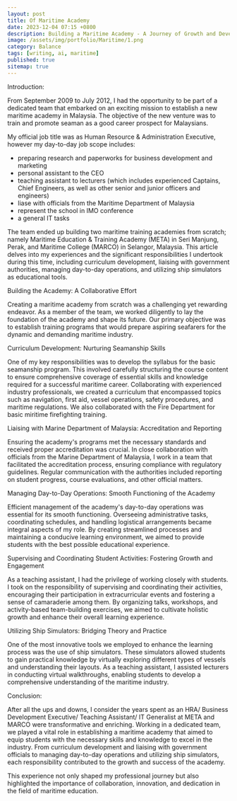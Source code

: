 ```yaml
---
layout: post
title: Of Maritime Academy
date: 2023-12-04 07:15 +0800
description: Building a Maritime Academy - A Journey of Growth and Development
image: /assets/img/portfolio/Maritime/1.png
category: Balance
tags: [writing, ai, maritime]
published: true
sitemap: true
---
```



Introduction:

From September 2009 to July 2012, I had the opportunity to be part of a dedicated team that embarked on an exciting mission to establish a new maritime academy in Malaysia. The objective of the new venture was to train and promote seaman as a good career prospect for Malaysians. 

My official job title was as Human Resource & Administration Executive, however my day-to-day job scope includes:

- preparing research and paperworks for business development and marketing
- personal assistant to the CEO
- teaching assistant to lecturers (which includes experienced Captains, Chief Engineers, as well as other senior and junior officers and engineers)
- liase with officials from the Maritime Department of Malaysia
- represent the school in IMO conference
- a general IT tasks

The team ended up building two maritime training academies from scratch; namely Maritime Education & Training Academy (META) in Seri Manjung, Perak, and Maritime College (MARCO) in Selangor, Malaysia. This article delves into my experiences and the significant responsibilities I undertook during this time, including curriculum development, liaising with government authorities, managing day-to-day operations, and utilizing ship simulators as educational tools.

Building the Academy: A Collaborative Effort

Creating a maritime academy from scratch was a challenging yet rewarding endeavor. As a member of the team, we worked diligently to lay the foundation of the academy and shape its future. Our primary objective was to establish training programs that would prepare aspiring seafarers for the dynamic and demanding maritime industry.

Curriculum Development: Nurturing Seamanship Skills

One of my key responsibilities was to develop the syllabus for the basic seamanship program. This involved carefully structuring the course content to ensure comprehensive coverage of essential skills and knowledge required for a successful maritime career. Collaborating with experienced industry professionals, we created a curriculum that encompassed topics such as navigation, first aid, vessel operations, safety procedures, and maritime regulations. We also collaborated with the Fire Department for basic miritime firefighting training.

Liaising with Marine Department of Malaysia: Accreditation and Reporting

Ensuring the academy's programs met the necessary standards and received proper accreditation was crucial. In close collaboration with officials from the Marine Department of Malaysia, I work in a team that facilitated the accreditation process, ensuring compliance with regulatory guidelines. Regular communication with the authorities included reporting on student progress, course evaluations, and other official matters.

Managing Day-to-Day Operations: Smooth Functioning of the Academy

Efficient management of the academy's day-to-day operations was essential for its smooth functioning. Overseeing administrative tasks, coordinating schedules, and handling logistical arrangements became integral aspects of my role. By creating streamlined processes and maintaining a conducive learning environment, we aimed to provide students with the best possible educational experience.

Supervising and Coordinating Student Activities: Fostering Growth and Engagement

As a teaching assistant, I had the privilege of working closely with students. I took on the responsibility of supervising and coordinating their activities, encouraging their participation in extracurricular events and fostering a sense of camaraderie among them. By organizing talks, workshops, and activity-based team-building exercises, we aimed to cultivate holistic growth and enhance their overall learning experience.

Utilizing Ship Simulators: Bridging Theory and Practice

One of the most innovative tools we employed to enhance the learning process was the use of ship simulators. These simulators allowed students to gain practical knowledge by virtually exploring different types of vessels and understanding their layouts. As a teaching assistant, I assisted lecturers in conducting virtual walkthroughs, enabling students to develop a comprehensive understanding of the maritime industry.

Conclusion:

After all the ups and downs, I consider the years spent as an HRA/ Business Development Executive/ Teaching Assistant/ IT Generalist at META and MARCO were transformative and enriching. Working in a dedicated team, we played a vital role in establishing a maritime academy that aimed to equip students with the necessary skills and knowledge to excel in the industry. From curriculum development and liaising with government officials to managing day-to-day operations and utilizing ship simulators, each responsibility contributed to the growth and success of the academy. 

This experience not only shaped my professional journey but also highlighted the importance of collaboration, innovation, and dedication in the field of maritime education.

